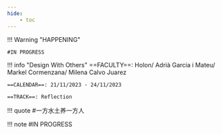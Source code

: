 ```yaml
---
hide:
    - toc
---
```


!!! Warning "HAPPENING"  
    
    #IN PROGRESS

!!! info "Design With Others"
    ==FACULTY==: Holon/ Adrià Garcia i Mateu/ Markel Cormenzana/ Milena Calvo Juarez

    ==CALENDAR==: 21/11/2023 - 24/11/2023

    ==TRACK==: Reflection




!!! quote
    #一方水土养一方人

!!! note
    #IN PROGRESS
